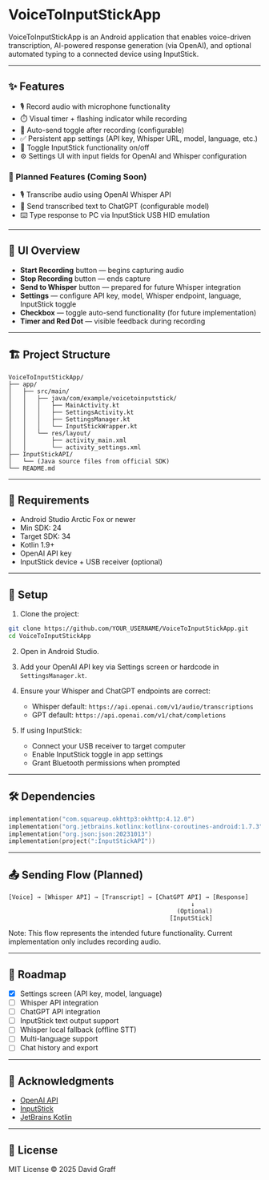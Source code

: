 # VoiceToInputStickApp

VoiceToInputStickApp is an Android application that enables voice-driven transcription, AI-powered response generation (via OpenAI), and optional automated typing to a connected device using InputStick.

---

## ✨ Features

- 🎙️ Record audio with microphone functionality
- ⏱️ Visual timer + flashing indicator while recording
- 📨 Auto-send toggle after recording (configurable)
- ✅ Persistent app settings (API key, Whisper URL, model, language, etc.)
- 🔘 Toggle InputStick functionality on/off
- ⚙️ Settings UI with input fields for OpenAI and Whisper configuration

### 🚧 Planned Features (Coming Soon)
- 🎙️ Transcribe audio using OpenAI Whisper API
- 🤖 Send transcribed text to ChatGPT (configurable model)
- ⌨️ Type response to PC via InputStick USB HID emulation

---

## 📸 UI Overview

- **Start Recording** button — begins capturing audio
- **Stop Recording** button — ends capture
- **Send to Whisper** button — prepared for future Whisper integration
- **Settings** — configure API key, model, Whisper endpoint, language, InputStick toggle
- **Checkbox** — toggle auto-send functionality (for future implementation)
- **Timer and Red Dot** — visible feedback during recording

---

## 🏗️ Project Structure

```plaintext
VoiceToInputStickApp/
├── app/
│   ├── src/main/
│   │   ├── java/com/example/voicetoinputstick/
│   │   │   ├── MainActivity.kt
│   │   │   ├── SettingsActivity.kt
│   │   │   ├── SettingsManager.kt
│   │   │   └── InputStickWrapper.kt
│   │   └── res/layout/
│   │       ├── activity_main.xml
│   │       └── activity_settings.xml
├── InputStickAPI/
│   └── (Java source files from official SDK)
└── README.md
```

---

## 🧪 Requirements

- Android Studio Arctic Fox or newer
- Min SDK: 24  
- Target SDK: 34
- Kotlin 1.9+
- OpenAI API key
- InputStick device + USB receiver (optional)

---

## 🔐 Setup

1. Clone the project:

```bash
git clone https://github.com/YOUR_USERNAME/VoiceToInputStickApp.git
cd VoiceToInputStickApp
```

2. Open in Android Studio.

3. Add your OpenAI API key via Settings screen or hardcode in `SettingsManager.kt`.

4. Ensure your Whisper and ChatGPT endpoints are correct:
    - Whisper default: `https://api.openai.com/v1/audio/transcriptions`
    - GPT default: `https://api.openai.com/v1/chat/completions`

5. If using InputStick:
    - Connect your USB receiver to target computer
    - Enable InputStick toggle in app settings
    - Grant Bluetooth permissions when prompted

---

## 🛠️ Dependencies

```kotlin
implementation("com.squareup.okhttp3:okhttp:4.12.0")
implementation("org.jetbrains.kotlinx:kotlinx-coroutines-android:1.7.3")
implementation("org.json:json:20231013")
implementation(project(":InputStickAPI"))
```

---

## 📤 Sending Flow (Planned)

```plaintext
[Voice] → [Whisper API] → [Transcript] → [ChatGPT API] → [Response]
                                                   ↓
                                               (Optional)
                                             [InputStick]
```

Note: This flow represents the intended future functionality. Current implementation only includes recording audio.

---

## 🚧 Roadmap

- [x] Settings screen (API key, model, language)
- [ ] Whisper API integration
- [ ] ChatGPT API integration
- [ ] InputStick text output support
- [ ] Whisper local fallback (offline STT)
- [ ] Multi-language support
- [ ] Chat history and export

---

## 🤝 Acknowledgments

- [OpenAI API](https://platform.openai.com/)
- [InputStick](https://www.inputstick.com/)
- [JetBrains Kotlin](https://kotlinlang.org/)

---

## 📄 License

MIT License © 2025 David Graff
